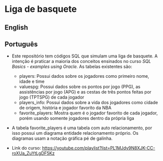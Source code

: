 # Liga de basquete
## English

## Português
- Este repositório tem códigos SQL que simulam uma liga de basquete. A intenção é praticar a maioria dos conceitos ensinados no curso *SQL Basics - examples using Oracle.* As tabelas existentes são:
    - players: Possui dados sobre os jogadores como primeiro nome, idade e time
    - valuespg: Possui dados sobre os pontos por jogo (PPG), as assistências por jogo (APG) e as cestas de três pontos feitas por jogo (TPTSPG) de cada jogador
    - players_info: Possui dados sobre a vida dos jogadores como cidade de origem, história e jogador favorito da NBA
    - favorite_players: Mostra quem é o jogador favorito de cada jogador, porém usando somente jogadores dentro da própria liga

-  A tabela favorite_players é uma tabela com auto relacionamento, por isso possui um diagrama entidade relacionamento próprio. Os diagramas usam a notação gráfica pé de galinha.
- Link do curso: https://youtube.com/playlist?list=PL1MJdy9N8XJK-CC-roXUa_ZuYtLgDF5Kz